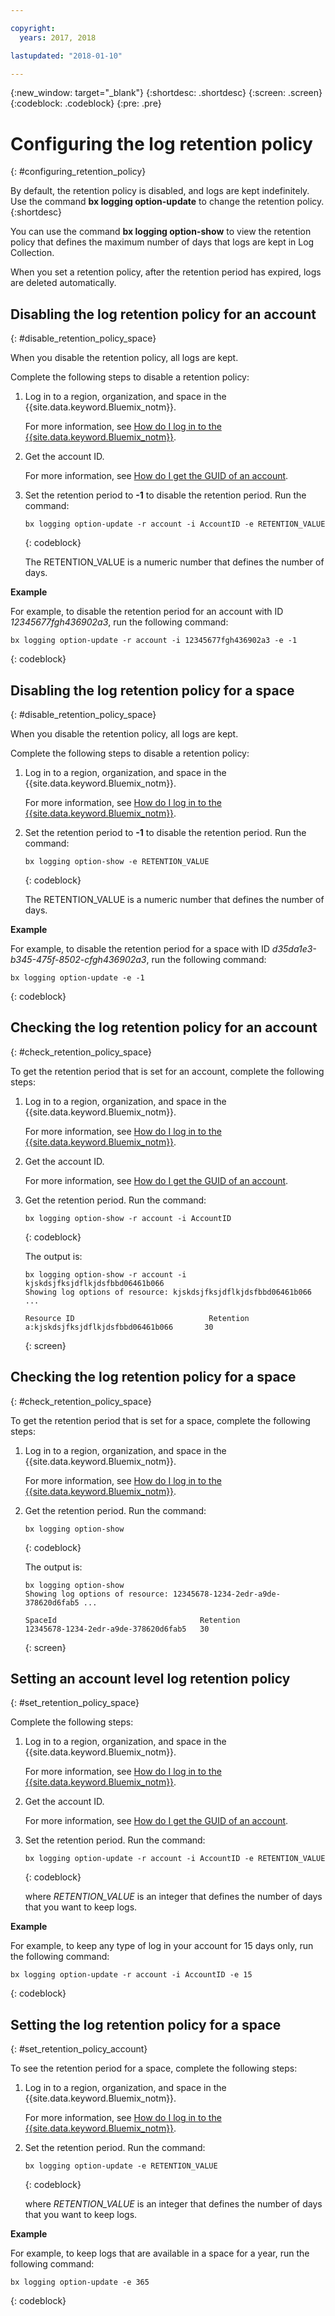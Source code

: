 ```yaml
---

copyright:
  years: 2017, 2018

lastupdated: "2018-01-10"

---
```


{:new_window: target="_blank"}
{:shortdesc: .shortdesc}
{:screen: .screen}
{:codeblock: .codeblock}
{:pre: .pre}

# Configuring the log retention policy
{: #configuring_retention_policy}

By default, the retention policy is disabled, and logs are kept indefinitely. Use the command **bx logging option-update** to change the retention policy.
{:shortdesc}

You can use the command **bx logging option-show** to view the retention policy that defines the maximum number of days that logs are kept in Log Collection. 

When you set a retention policy, after the retention period has expired, logs are deleted automatically.


## Disabling the log retention policy for an account
{: #disable_retention_policy_space}

When you disable the retention policy, all logs are kept. 

Complete the following steps to disable a retention policy:

1. Log in to a region, organization, and space in the {{site.data.keyword.Bluemix_notm}}. 

    For more information, see [How do I log in to the {{site.data.keyword.Bluemix_notm}}](/docs/services/CloudLogAnalysis/qa/cli_qa.html#login).
	
2. Get the account ID.

    For more information, see [How do I get the GUID of an account](/docs/services/CloudLogAnalysis/qa/cli_qa.html#account_guid).
    
3. Set the retention period to **-1** to disable the retention period. Run the command:

    ```
    bx logging option-update -r account -i AccountID -e RETENTION_VALUE
	```
    {: codeblock}
	
	The RETENTION_VALUE is a numeric number that defines the number of days.
    
**Example**
    
For example, to disable the retention period for an account with ID *12345677fgh436902a3*, run the following command:

```
bx logging option-update -r account -i 12345677fgh436902a3 -e -1
```
{: codeblock}


## Disabling the log retention policy for a space
{: #disable_retention_policy_space}

When you disable the retention policy, all logs are kept.  

Complete the following steps to disable a retention policy:

1. Log in to a region, organization, and space in the {{site.data.keyword.Bluemix_notm}}. 

    For more information, see [How do I log in to the {{site.data.keyword.Bluemix_notm}}](/docs/services/CloudLogAnalysis/qa/cli_qa.html#login).
    
2. Set the retention period to **-1** to disable the retention period. Run the command:

    ```
    bx logging option-show -e RETENTION_VALUE
	```
    {: codeblock}
	
	The RETENTION_VALUE is a numeric number that defines the number of days.
    
**Example**
    
For example, to disable the retention period for a space with ID *d35da1e3-b345-475f-8502-cfgh436902a3*, run the following command:

```
bx logging option-update -e -1
```
{: codeblock}


## Checking the log retention policy for an account
{: #check_retention_policy_space}

To get the retention period that is set for an account, complete the following steps:

1. Log in to a region, organization, and space in the {{site.data.keyword.Bluemix_notm}}. 

    For more information, see [How do I log in to the {{site.data.keyword.Bluemix_notm}}](/docs/services/CloudLogAnalysis/qa/cli_qa.html#login).

2. Get the account ID.

    For more information, see [How do I get the GUID of an account](/docs/services/CloudLogAnalysis/qa/cli_qa.html#account_guid).
    
3. Get the retention period. Run the command:

    ```
    bx logging option-show -r account -i AccountID
    ```
    {: codeblock}

    The output is:

    ```
    bx logging option-show -r account -i kjskdsjfksjdflkjdsfbbd06461b066
    Showing log options of resource: kjskdsjfksjdflkjdsfbbd06461b066 ...

    Resource ID                              Retention   
    a:kjskdsjfksjdflkjdsfbbd06461b066       30   
	```
    {: screen}
	
## Checking the log retention policy for a space
{: #check_retention_policy_space}

To get the retention period that is set for a space, complete the following steps:

1. Log in to a region, organization, and space in the {{site.data.keyword.Bluemix_notm}}. 

    For more information, see [How do I log in to the {{site.data.keyword.Bluemix_notm}}](/docs/services/CloudLogAnalysis/qa/cli_qa.html#login).
    
2. Get the retention period. Run the command:

    ```
    bx logging option-show
    ```
    {: codeblock}

    The output is:

    ```
    bx logging option-show
    Showing log options of resource: 12345678-1234-2edr-a9de-378620d6fab5 ...

    SpaceId                                Retention   
    12345678-1234-2edr-a9de-378620d6fab5   30   
	```
    {: screen}
    


## Setting an account level log retention policy
{: #set_retention_policy_space}

Complete the following steps:

1. Log in to a region, organization, and space in the {{site.data.keyword.Bluemix_notm}}. 

    For more information, see [How do I log in to the {{site.data.keyword.Bluemix_notm}}](/docs/services/CloudLogAnalysis/qa/cli_qa.html#login).

2. Get the account ID.

    For more information, see [How do I get the GUID of an account](/docs/services/CloudLogAnalysis/qa/cli_qa.html#account_guid).
    
3. Set the retention period. Run the command:

    ```
    bx logging option-update -r account -i AccountID -e RETENTION_VALUE
    ```
    {: codeblock}
    
    where *RETENTION_VALUE* is an integer that defines the number of days that you want to keep logs. 
    
    
**Example**
    
For example, to keep any type of log in your account for 15 days only, run the following command:

```
bx logging option-update -r account -i AccountID -e 15
```
{: codeblock}



## Setting the log retention policy for a space
{: #set_retention_policy_account}

To see the retention period for a space, complete the following steps:

1. Log in to a region, organization, and space in the {{site.data.keyword.Bluemix_notm}}. 

    For more information, see [How do I log in to the {{site.data.keyword.Bluemix_notm}}](/docs/services/CloudLogAnalysis/qa/cli_qa.html#login).
    
2. Set the retention period. Run the command:

    ```
    bx logging option-update -e RETENTION_VALUE
    ```
    {: codeblock}
    
    where *RETENTION_VALUE* is an integer that defines the number of days that you want to keep logs.
    
    
**Example**
    
For example, to keep logs that are available in a space for a year, run the following command:

```
bx logging option-update -e 365
```
{: codeblock}




